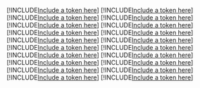 [!INCLUDE[Include a token here](refs1534813602851/r1.md)]
[!INCLUDE[Include a token here](refs1534813602851/r2.md)]
[!INCLUDE[Include a token here](refs1534813602851/r3.md)]
[!INCLUDE[Include a token here](refs1534813602851/r4.md)]
[!INCLUDE[Include a token here](refs1534813602851/r5.md)]
[!INCLUDE[Include a token here](refs1534813602851/r6.md)]
[!INCLUDE[Include a token here](refs1534813602851/r7.md)]
[!INCLUDE[Include a token here](refs1534813602851/r8.md)]
[!INCLUDE[Include a token here](refs1534813602851/r9.md)]
[!INCLUDE[Include a token here](refs1534813602851/r10.md)]
[!INCLUDE[Include a token here](refs1534813602851/r11.md)]
[!INCLUDE[Include a token here](refs1534813602851/r12.md)]
[!INCLUDE[Include a token here](refs1534813602851/r13.md)]
[!INCLUDE[Include a token here](refs1534813602851/r14.md)]
[!INCLUDE[Include a token here](refs1534813602851/r15.md)]
[!INCLUDE[Include a token here](refs1534813602851/r16.md)]
[!INCLUDE[Include a token here](refs1534813602851/r17.md)]
[!INCLUDE[Include a token here](refs1534813602851/r18.md)]
[!INCLUDE[Include a token here](refs1534813602851/r19.md)]
[!INCLUDE[Include a token here](refs1534813602851/r20.md)]